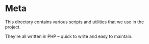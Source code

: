 # Meta

This directory contains various scripts and utilities that we use in the project.

They're all written in PHP – quick to write and easy to maintain.